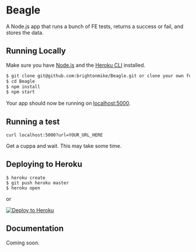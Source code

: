 # Beagle

A Node.js app that runs a bunch of FE tests, returns a success or fail, and stores the data.

## Running Locally

Make sure you have [Node.js](http://nodejs.org/) and the [Heroku CLI](https://cli.heroku.com/) installed.

```sh
$ git clone git@github.com:brightonmike/Beagle.git or clone your own fork
$ cd Beagle
$ npm install
$ npm start
```

Your app should now be running on [localhost:5000](http://localhost:5000/).

## Running a test

`curl localhost:5000?url=YOUR_URL_HERE`

Get a cuppa and wait. This may take some time.

## Deploying to Heroku

```
$ heroku create
$ git push heroku master
$ heroku open
```
or

[![Deploy to Heroku](https://www.herokucdn.com/deploy/button.png)](https://heroku.com/deploy)

## Documentation

Coming soon.